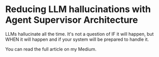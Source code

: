 # Reducing LLM hallucinations with Agent Supervisor Architecture

LLMs hallucinate all the time. It's not a question of IF it will happen, but WHEN it will happen and if your system will be prepared to handle it.

You can read the full article on my Medium.